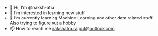 - 👋 Hi, I’m @naksh-atra
- 👀 I’m interested in learning new stuff
- 🌱 I’m currently learning Machine Learning and other data related stuff. Also trying to figure out a hobby
- 📫 How to reach me nakshatra.rajput@outlook.com

<!---
naksh-atra/naksh-atra is a ✨ special ✨ repository because its `README.md` (this file) appears on your GitHub profile.
You can click the Preview link to take a look at your changes.
--->
